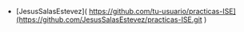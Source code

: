 - [JesusSalasEstevez]( https://github.com/tu-usuario/practicas-ISE](https://github.com/JesusSalasEstevez/practicas-ISE.git )
